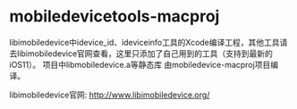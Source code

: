 # mobiledevicetools-macproj

libimobiledevice中idevice_id、ideviceinfo工具的Xcode编译工程，其他工具请去libimobiledevice官网查看，这里只添加了自己用到的工具（支持到最新的iOS11）。
项目中libmobiledevice.a等静态库 由mobiledevice-macproj项目编译。

libimobiledevice官网: http://www.libimobiledevice.org/


